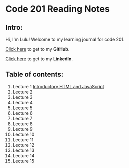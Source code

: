 # Code 201 Reading Notes

## Intro:
Hi, I'm Lulu! Welcome to my learning journal for code 201.

[Click here](https://github.com/luluse) to get to my **GitHub**.

[Click here](https://www.linkedin.com/in/lulu-sevignon/) to get to my **LinkedIn**.



## Table of contents:

1. Lecture 1 [Introductory HTML and JavaScript](./tableofcontents/class-01.md)
1. Lecture 2
1. Lecture 3
1. Lecture 4
1. Lecture 5
1. Lecture 6
1. Lecture 7
1. Lecture 8
1. Lecture 9
1. Lecture 10
1. Lecture 11
1. Lecture 12
1. Lecture 13
1. Lecture 14
1. Lecture 15



